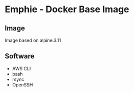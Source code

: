 # Emphie - Docker Base Image

## Image

Image based on alpine:3.11

## Software

- AWS CLI
- bash
- rsync
- OpenSSH
